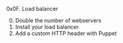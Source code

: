 0x0F. Load balancer

0. Double the number of webservers
1. Install your load balancer
2. Add a custom HTTP header with Puppet

